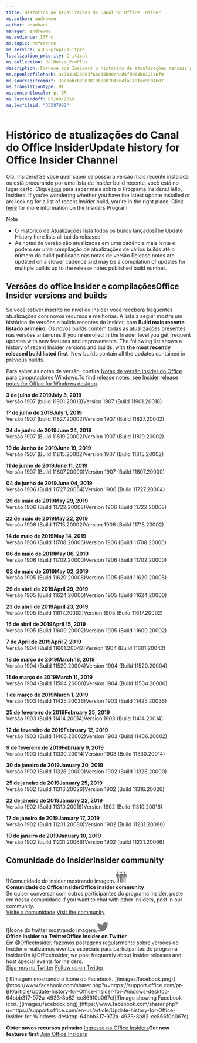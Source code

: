 ```yaml
---
title: Histórico de atualizações do Canal do Office Insider
ms.author: andrewmo
author: anankani
manager: andrewmo
ms.audience: ITPro
ms.topic: reference
ms.service: o365-proplus-itpro
localization_priority: Critical
ms.collection: RelNotes_ProPlus
description: Fornece aos Insiders o histórico de atualizações mensais para os lançamentos do Canal Mensal Insider – Modo Rápido para a área de trabalho do Windows
ms.openlocfilehash: a17141d23993f66c45b90cdcd5fd068b012146f9
ms.sourcegitcommit: 36e3abcb2903810b8e0704564fa140fee9904bd7
ms.translationtype: HT
ms.contentlocale: pt-BR
ms.lasthandoff: 07/09/2019
ms.locfileid: "35587902"
---
```

# <a name="update-history-for-office-insider-channel"></a><span data-ttu-id="1a0e0-103">Histórico de atualizações do Canal do Office Insider</span><span class="sxs-lookup"><span data-stu-id="1a0e0-103">Update history for Office Insider Channel</span></span>

<span data-ttu-id="1a0e0-p101">Olá, Insiders! Se você quer saber se possui a versão mais recente instalada ou está procurando por uma lista de Insider build recente, você está no lugar certo. Clique[aqui](https://insider.office.com/) para saber mais sobre o Programa Insiders.</span><span class="sxs-lookup"><span data-stu-id="1a0e0-p101">Hello, Insiders! If you're wondering whether you have the latest update installed or are looking for a list of recent Insider build, you're in the right place. Click [here](https://insider.office.com/) for more information on the Insiders Program.</span></span>

> [!NOTE]
> - <span data-ttu-id="1a0e0-107">O Histórico de Atualizações lista todos os builds lançados</span><span class="sxs-lookup"><span data-stu-id="1a0e0-107">The Update History here lists all builds released</span></span>
> - <span data-ttu-id="1a0e0-108">As notas de versão são atualizadas em uma cadência mais lenta e podem ser uma compilação de atualizações de vários builds até o número do build publicado nas notas de versão.</span><span class="sxs-lookup"><span data-stu-id="1a0e0-108">Release notes are updated on a slower cadence and may be a compilation of updates for multiple builds up to the release notes published build number.</span></span>



## <a name="office-insider-versions-and-builds"></a><span data-ttu-id="1a0e0-109">Versões do office Insider e compilações</span><span class="sxs-lookup"><span data-stu-id="1a0e0-109">Office Insider versions and builds</span></span>

<span data-ttu-id="1a0e0-p102">Se você estiver inscrito no nível do Insider você receberá frequentes atualizações com novos recursos e melhorias. A lista a seguir mostra um histórico de versões e builds recentes do Insider, com **Build mais recente listado primeiro**. Os novos builds contêm todas as atualizações presentes nas versões anteriores.</span><span class="sxs-lookup"><span data-stu-id="1a0e0-p102">If you're enrolled in the Insider level you get frequent updates with new features and improvements. The following list shows a history of recent Insider versions and builds, with **the most recently released build listed first**. New builds contain all the updates contained in previous builds.</span></span> 

<span data-ttu-id="1a0e0-113">Para saber as notas de versão, confira [Notas de versão Insider do Office para computadores Windows](https://docs.microsoft.com/pt-BR/OfficeUpdates/release-notes-office-insider).</span><span class="sxs-lookup"><span data-stu-id="1a0e0-113">To find release notes, see [Insider release notes for Office for Windows desktop](https://docs.microsoft.com/en-us/OfficeUpdates/release-notes-office-insider).</span></span>

[//]: # (NÃO REMOVA)

<span data-ttu-id="1a0e0-115">**3 de julho de 2019**</span><span class="sxs-lookup"><span data-stu-id="1a0e0-115">**July 3, 2019**</span></span><br/>
<span data-ttu-id="1a0e0-116">Versão 1907 (build 11901.20018)</span><span class="sxs-lookup"><span data-stu-id="1a0e0-116">Version 1907 (Build 11901.20018)</span></span><br/>

<span data-ttu-id="1a0e0-117">**1º de julho de 2019**</span><span class="sxs-lookup"><span data-stu-id="1a0e0-117">**July 1, 2019**</span></span><br/>
<span data-ttu-id="1a0e0-118">Versão 1907 (build 11827.20002)</span><span class="sxs-lookup"><span data-stu-id="1a0e0-118">Version 1907 (Build 11827.20002)</span></span><br/>

<span data-ttu-id="1a0e0-119">**24 de junho de 2019**</span><span class="sxs-lookup"><span data-stu-id="1a0e0-119">**June 24, 2019**</span></span><br/>
<span data-ttu-id="1a0e0-120">Versão 1907 (Build 11819.20002)</span><span class="sxs-lookup"><span data-stu-id="1a0e0-120">Version 1907 (Build 11819.20002)</span></span><br/>

<span data-ttu-id="1a0e0-121">**19 de Junho de 2019**</span><span class="sxs-lookup"><span data-stu-id="1a0e0-121">**June 19, 2019**</span></span><br/>
<span data-ttu-id="1a0e0-122">Versão 1907 (Build 11815.20002)</span><span class="sxs-lookup"><span data-stu-id="1a0e0-122">Version 1907 (Build 11815.20002)</span></span><br/>

<span data-ttu-id="1a0e0-123">**11 de junho de 2019**</span><span class="sxs-lookup"><span data-stu-id="1a0e0-123">**June 11, 2019**</span></span><br/>
<span data-ttu-id="1a0e0-124">Versão 1907 (Build 11807.20000)</span><span class="sxs-lookup"><span data-stu-id="1a0e0-124">Version 1907 (Build 11807.20000)</span></span><br/>

<span data-ttu-id="1a0e0-125">**04 de junho de 2019**</span><span class="sxs-lookup"><span data-stu-id="1a0e0-125">**June 04, 2019**</span></span><br/>
<span data-ttu-id="1a0e0-126">Versão 1906 (Build 11727.20064)</span><span class="sxs-lookup"><span data-stu-id="1a0e0-126">Version 1906 (Build 11727.20064)</span></span><br/>


<span data-ttu-id="1a0e0-127">**29 de maio de 2019**</span><span class="sxs-lookup"><span data-stu-id="1a0e0-127">**May 29, 2019**</span></span><br/>
<span data-ttu-id="1a0e0-128">Versão 1906 (Build 11722.20008)</span><span class="sxs-lookup"><span data-stu-id="1a0e0-128">Version 1906 (Build 11722.20008)</span></span><br/>

<span data-ttu-id="1a0e0-129">**22 de maio de 2019**</span><span class="sxs-lookup"><span data-stu-id="1a0e0-129">**May 22, 2019**</span></span><br/> <span data-ttu-id="1a0e0-130">Versão 1906 (Build 11715.20002)</span><span class="sxs-lookup"><span data-stu-id="1a0e0-130">Version 1906 (Build 11715.20002)</span></span><br/> 

<span data-ttu-id="1a0e0-131">**14 de maio de 2019**</span><span class="sxs-lookup"><span data-stu-id="1a0e0-131">**May 14, 2019**</span></span><br/> <span data-ttu-id="1a0e0-132">Versão 1906 (Build 11708.20006)</span><span class="sxs-lookup"><span data-stu-id="1a0e0-132">Version 1906 (Build 11708.20006)</span></span><br/>

<span data-ttu-id="1a0e0-133">**06 de maio de 2019**</span><span class="sxs-lookup"><span data-stu-id="1a0e0-133">**May 06, 2019**</span></span><br/>
<span data-ttu-id="1a0e0-134">Versão 1906 (Build 11702.20000)</span><span class="sxs-lookup"><span data-stu-id="1a0e0-134">Version 1906 (Build 11702.20000)</span></span><br/>

<span data-ttu-id="1a0e0-135">**02 de maio de 2019**</span><span class="sxs-lookup"><span data-stu-id="1a0e0-135">**May 02, 2019**</span></span><br/>
<span data-ttu-id="1a0e0-136">Versão 1905 (Build 11629.20008)</span><span class="sxs-lookup"><span data-stu-id="1a0e0-136">Version 1905 (Build 11629.20008)</span></span><br/>

<span data-ttu-id="1a0e0-137">**29 de abril de 2019**</span><span class="sxs-lookup"><span data-stu-id="1a0e0-137">**April 29, 2019**</span></span><br/>
<span data-ttu-id="1a0e0-138">Versão 1905 (Build 11624.20000)</span><span class="sxs-lookup"><span data-stu-id="1a0e0-138">Version 1905 (Build 11624.20000)</span></span><br/>

<span data-ttu-id="1a0e0-139">**23 de abril de 2019**</span><span class="sxs-lookup"><span data-stu-id="1a0e0-139">**April 23, 2019**</span></span><br/> <span data-ttu-id="1a0e0-140">Versão 1905 (Build 11617.20002)</span><span class="sxs-lookup"><span data-stu-id="1a0e0-140">Version 1905 (Build 11617.20002)</span></span><br/>

<span data-ttu-id="1a0e0-141">**15 de abril de 2019**</span><span class="sxs-lookup"><span data-stu-id="1a0e0-141">**April 15, 2019**</span></span><br/> <span data-ttu-id="1a0e0-142">Versão 1905 (Build 11609.20002)</span><span class="sxs-lookup"><span data-stu-id="1a0e0-142">Version 1905 (Build 11609.20002)</span></span><br/>

<span data-ttu-id="1a0e0-143">**7 de April de 2019**</span><span class="sxs-lookup"><span data-stu-id="1a0e0-143">**April 7, 2019**</span></span><br/> <span data-ttu-id="1a0e0-144">Versão 1904 (Build 11601.20042)</span><span class="sxs-lookup"><span data-stu-id="1a0e0-144">Version 1904 (Build 11601.20042)</span></span><br/>

<span data-ttu-id="1a0e0-145">**18 de março de 2019**</span><span class="sxs-lookup"><span data-stu-id="1a0e0-145">**March 18, 2019**</span></span><br/> <span data-ttu-id="1a0e0-146">Versão 1904 (Build 11520.20004)</span><span class="sxs-lookup"><span data-stu-id="1a0e0-146">Version 1904 (Build 11520.20004)</span></span><br/>

<span data-ttu-id="1a0e0-147">**11 de março de 2019**</span><span class="sxs-lookup"><span data-stu-id="1a0e0-147">**March 11, 2019**</span></span><br/> <span data-ttu-id="1a0e0-148">Versão 1904 (Build 11504.20000)</span><span class="sxs-lookup"><span data-stu-id="1a0e0-148">Version 1904 (Build 11504.20000)</span></span><br/>

<span data-ttu-id="1a0e0-149">**1 de março de 2019**</span><span class="sxs-lookup"><span data-stu-id="1a0e0-149">**March 1, 2019**</span></span><br/> <span data-ttu-id="1a0e0-150">Versão 1903 (Build 11425.20036)</span><span class="sxs-lookup"><span data-stu-id="1a0e0-150">Version 1903 (Build 11425.20036)</span></span><br/> 

<span data-ttu-id="1a0e0-151">**25 de fevereiro de 2019**</span><span class="sxs-lookup"><span data-stu-id="1a0e0-151">**February 25, 2019**</span></span><br/> <span data-ttu-id="1a0e0-152">Versão 1903 (Build 11414.20014)</span><span class="sxs-lookup"><span data-stu-id="1a0e0-152">Version 1903 (Build 11414.20014)</span></span><br/> 

<span data-ttu-id="1a0e0-153">**12 de fevereiro de 2019**</span><span class="sxs-lookup"><span data-stu-id="1a0e0-153">**February 12, 2019**</span></span><br/> <span data-ttu-id="1a0e0-154">Versão 1903 (Build 11406.20002)</span><span class="sxs-lookup"><span data-stu-id="1a0e0-154">Version 1903 (Build 11406.20002)</span></span><br/> 

<span data-ttu-id="1a0e0-155">**9 de fevereiro de 2019**</span><span class="sxs-lookup"><span data-stu-id="1a0e0-155">**February 9, 2019**</span></span><br/> <span data-ttu-id="1a0e0-156">Versão 1903 (Build 11330.20014)</span><span class="sxs-lookup"><span data-stu-id="1a0e0-156">Version 1903 (Build 11330.20014)</span></span><br/> 

<span data-ttu-id="1a0e0-157">**30 de janeiro de 2019**</span><span class="sxs-lookup"><span data-stu-id="1a0e0-157">**January 30, 2019**</span></span><br/> <span data-ttu-id="1a0e0-158">Versão 1902 (Build 11326.20000)</span><span class="sxs-lookup"><span data-stu-id="1a0e0-158">Version 1902 (Build 11326.20000)</span></span><br/> 

<span data-ttu-id="1a0e0-159">**25 de janeiro de 2019**</span><span class="sxs-lookup"><span data-stu-id="1a0e0-159">**January 25, 2019**</span></span><br/> <span data-ttu-id="1a0e0-160">Versão 1902 (Build 11316.20026)</span><span class="sxs-lookup"><span data-stu-id="1a0e0-160">Version 1902 (Build 11316.20026)</span></span><br/> 

<span data-ttu-id="1a0e0-161">**22 de janeiro de 2019**</span><span class="sxs-lookup"><span data-stu-id="1a0e0-161">**January 22, 2019**</span></span><br/> <span data-ttu-id="1a0e0-162">Versão 1902 (Build 11310.20016)</span><span class="sxs-lookup"><span data-stu-id="1a0e0-162">Version 1902 (Build 11310.20016)</span></span><br/> 

<span data-ttu-id="1a0e0-163">**17 de janeiro de 2019**</span><span class="sxs-lookup"><span data-stu-id="1a0e0-163">**January 17, 2019**</span></span><br/> <span data-ttu-id="1a0e0-164">Versão 1902 (Build 11231.20080)</span><span class="sxs-lookup"><span data-stu-id="1a0e0-164">Version 1902 (Build 11231.20080)</span></span><br/>

<span data-ttu-id="1a0e0-165">**10 de janeiro de 2019**</span><span class="sxs-lookup"><span data-stu-id="1a0e0-165">**January 10, 2019**</span></span><br/> <span data-ttu-id="1a0e0-166">Versão 1902 (build 11231.20066)</span><span class="sxs-lookup"><span data-stu-id="1a0e0-166">Version 1902 (build 11231.20066)</span></span><br/> 


## <a name="insider-community"></a><span data-ttu-id="1a0e0-167">Comunidade do Insider</span><span class="sxs-lookup"><span data-stu-id="1a0e0-167">Insider community</span></span>

<span data-ttu-id="1a0e0-168">![Comunidade do insider mostrando imagem.</span><span class="sxs-lookup"><span data-stu-id="1a0e0-168">![Image showing insider community.</span></span> ](images/insidercommunity.png) <br/>
<span data-ttu-id="1a0e0-169">**Comunidade do Office Insider**</span><span class="sxs-lookup"><span data-stu-id="1a0e0-169">**Office Insider community**</span></span><br/> <span data-ttu-id="1a0e0-170">Se quiser conversar com outros participantes do programa Insider, poste em nossa comunidade.</span><span class="sxs-lookup"><span data-stu-id="1a0e0-170">If you want to chat with other Insiders, post in our community.</span></span><br/><span data-ttu-id="1a0e0-171"> 
[Visite a comunidade](https://go.microsoft.com/fwlink/?linkid=843493)</span><span class="sxs-lookup"><span data-stu-id="1a0e0-171"> 
[Visit the community](https://go.microsoft.com/fwlink/?linkid=843493)</span></span><br/> 

<span data-ttu-id="1a0e0-172">![Ícone do twitter mostrando imagem.</span><span class="sxs-lookup"><span data-stu-id="1a0e0-172">![Image showing twitter icon.</span></span> ](images/twitter.png)<br/>
<span data-ttu-id="1a0e0-173">**Office Insider no Twitter**</span><span class="sxs-lookup"><span data-stu-id="1a0e0-173">**Office Insider on Twitter**</span></span><br/> <span data-ttu-id="1a0e0-174">Em @OfficeInsider, fazemos postagens regularmente sobre versões do Insider e realizamos eventos especiais para participantes do programa Insider.</span><span class="sxs-lookup"><span data-stu-id="1a0e0-174">On @OfficeInsider, we post frequently about Insider releases and host special events for Insiders.</span></span><br/><span data-ttu-id="1a0e0-175"> 
[Siga-nos no Twitter](https://go.microsoft.com/fwlink/?linkid=717717)</span><span class="sxs-lookup"><span data-stu-id="1a0e0-175"> 
[Follow us on Twitter](https://go.microsoft.com/fwlink/?linkid=717717)</span></span><br/> 

<span data-ttu-id="1a0e0-176">
  [
  ![Imagem mostrando o ícone do Facebook. ](images/facebook.png)](https://www.facebook.com/sharer.php?u=https://support.office.com/pt-BR/article/Update-history-for-Office-Insider-for-Windows-desktop-64bbb317-972a-4933-8b82-cc866f0b067c)</span><span class="sxs-lookup"><span data-stu-id="1a0e0-176">[![Image showing Facebook icon. ](images/facebook.png)](https://www.facebook.com/sharer.php?u=https://support.office.com/en-us/article/Update-history-for-Office-Insider-for-Windows-desktop-64bbb317-972a-4933-8b82-cc866f0b067c)</span></span>


<span data-ttu-id="1a0e0-177">**Obter novos recursos primeiro**
[Ingresse no Office Insiders](https://insider.office.com/)</span><span class="sxs-lookup"><span data-stu-id="1a0e0-177">**Get new features first**
[Join Office Insiders](https://insider.office.com/)</span></span>